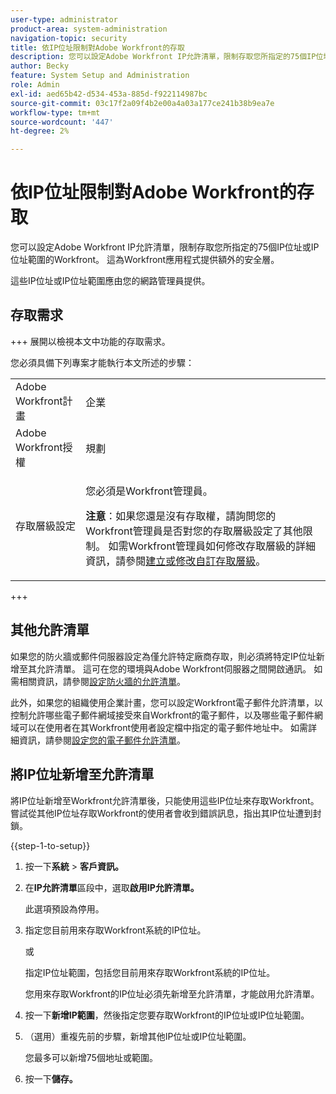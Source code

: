 ```yaml
---
user-type: administrator
product-area: system-administration
navigation-topic: security
title: 依IP位址限制對Adobe Workfront的存取
description: 您可以設定Adobe Workfront IP允許清單，限制存取您所指定的75個IP位址或IP位址範圍的Workfront。 這為Workfront應用程式提供額外的安全層。
author: Becky
feature: System Setup and Administration
role: Admin
exl-id: aed65b42-d534-453a-885d-f922114987bc
source-git-commit: 03c17f2a09f4b2e00a4a03a177ce241b38b9ea7e
workflow-type: tm+mt
source-wordcount: '447'
ht-degree: 2%

---
```


# 依IP位址限制對Adobe Workfront的存取

<!--
>[!IMPORTANT]
>
>This functionality is not currently available to organizations that have been onboarded to the Adobe Admin Console. It will be available in the Adobe Admin Console in a future release. -->

您可以設定Adobe Workfront IP允許清單，限制存取您所指定的75個IP位址或IP位址範圍的Workfront。 這為Workfront應用程式提供額外的安全層。

這些IP位址或IP位址範圍應由您的網路管理員提供。

## 存取需求

+++ 展開以檢視本文中功能的存取需求。

您必須具備下列專案才能執行本文所述的步驟：

<table style="table-layout:auto"> 
 <col> 
 <col> 
 <tbody> 
  <tr> 
   <td role="rowheader">Adobe Workfront計畫</td> 
   <td> <p>企業</p> </td> 
  </tr> 
  <tr> 
   <td role="rowheader">Adobe Workfront授權</td> 
   <td>規劃</td> 
  </tr> 
  <tr> 
   <td role="rowheader">存取層級設定</td> 
   <td> <p>您必須是Workfront管理員。</p> <p><b>注意</b>：如果您還是沒有存取權，請詢問您的Workfront管理員是否對您的存取層級設定了其他限制。 如需Workfront管理員如何修改存取層級的詳細資訊，請參閱<a href="../../../administration-and-setup/add-users/configure-and-grant-access/create-modify-access-levels.md" class="MCXref xref">建立或修改自訂存取層級</a>。</p> </td> 
  </tr> 
 </tbody> 
</table>

+++

## 其他允許清單

如果您的防火牆或郵件伺服器設定為僅允許特定廠商存取，則必須將特定IP位址新增至其允許清單。 這可在您的環境與Adobe Workfront伺服器之間開啟通訊。 如需相關資訊，請參閱[設定防火牆的允許清單](../../../administration-and-setup/get-started-wf-administration/configure-your-firewall.md)。

此外，如果您的組織使用企業計畫，您可以設定Workfront電子郵件允許清單，以控制允許哪些電子郵件網域接受來自Workfront的電子郵件，以及哪些電子郵件網域可以在使用者在其Workfront使用者設定檔中指定的電子郵件地址中。 如需詳細資訊，請參閱[設定您的電子郵件允許清單](../../../administration-and-setup/get-started-wf-administration/configure-your-email-allowlist.md)。

## 將IP位址新增至允許清單

將IP位址新增至Workfront允許清單後，只能使用這些IP位址來存取Workfront。 嘗試從其他IP位址存取Workfront的使用者會收到錯誤訊息，指出其IP位址遭到封鎖。

{{step-1-to-setup}}

1. 按一下&#x200B;**系統** > **客戶資訊。**

1. 在&#x200B;**IP允許清單**&#x200B;區段中，選取&#x200B;**啟用IP允許清單。**

   此選項預設為停用。

1. 指定您目前用來存取Workfront系統的IP位址。

   或

   指定IP位址範圍，包括您目前用來存取Workfront系統的IP位址。

   您用來存取Workfront的IP位址必須先新增至允許清單，才能啟用允許清單。

1. 按一下&#x200B;**新增IP範圍**，然後指定您要存取Workfront的IP位址或IP位址範圍。
1. （選用）重複先前的步驟，新增其他IP位址或IP位址範圍。

   您最多可以新增75個地址或範圍。

1. 按一下&#x200B;**儲存。**
